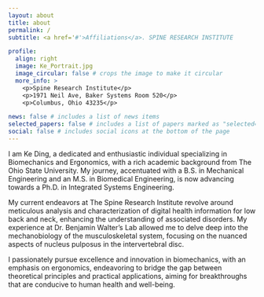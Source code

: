 ```yaml
---
layout: about
title: about
permalink: /
subtitle: <a href='#'>Affiliations</a>. SPINE RESEARCH INSTITUTE

profile:
  align: right
  image: Ke_Portrait.jpg
  image_circular: false # crops the image to make it circular
  more_info: >
    <p>Spine Research Institute</p>
    <p>1971 Neil Ave, Baker Systems Room 520</p>
    <p>Columbus, Ohio 43235</p>

news: false # includes a list of news items
selected_papers: false # includes a list of papers marked as "selected={true}"
social: false # includes social icons at the bottom of the page
---
```


I am Ke Ding, a dedicated and enthusiastic individual specializing in Biomechanics and Ergonomics, with a rich academic background from The Ohio State University. My journey, accentuated with a B.S. in Mechanical Engineering and an M.S. in Biomedical Engineering, is now advancing towards a Ph.D. in Integrated Systems Engineering.

My current endeavors at The Spine Research Institute revolve around meticulous analysis and characterization of digital health information for low back and neck, enhancing the understanding of associated disorders. My experience at Dr. Benjamin Walter’s Lab allowed me to delve deep into the mechanobiology of the musculoskeletal system, focusing on the nuanced aspects of nucleus pulposus in the intervertebral disc.

I passionately pursue excellence and innovation in biomechanics, with an emphasis on ergonomics, endeavoring to bridge the gap between theoretical principles and practical applications, aiming for breakthroughs that are conducive to human health and well-being.
